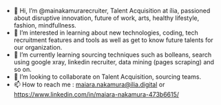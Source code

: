 - 👋 Hi, I’m @mainakamurarecruiter, Talent Acquisition at ília, passioned about disruptive innovation, future of work, arts, healthy lifestyle, fashion, mindfullness.
- 👀 I’m interested in learning about new technologies, coding, tech recruitment features and tools as well as get to know future talents for our organization. 
- 🌱 I’m currently learning sourcing techniques such as bolleans, search using google xray, linkedin recruiter, data mining (pages scraping) and so on. 
- 💞️ I’m looking to collaborate on Talent Acquisition, sourcing teams. 
- 📫 How to reach me : maiara.nakamura@ilia.digital or https://www.linkedin.com/in/maiara-nakamura-473b6615/

<!---
mainakamurarecruiter/mainakamurarecruiter is a ✨ special ✨ repository because its `README.md` (this file) appears on your GitHub profile.
You can click the Preview link to take a look at your changes.
--->
